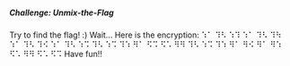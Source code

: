 ##### Challenge: Unmix-the-Flag
Try to find the flag! :)
Wait...
Here is the encryption: ⠱⠁ ⠹⠣ ⠱⠹ ⠱⠁ ⠹⠣ ⠹⠳ ⠱⠁ ⠹⠣ ⠹⠪ ⠱⠁ ⠹⠣ ⠱⠩ ⠹⠣ ⠱⠩ ⠹⠱ ⠻⠁ ⠫⠩ ⠫⠡ ⠻⠻ ⠹⠣ ⠱⠩ ⠹⠱ ⠻⠁ ⠻⠪ ⠻⠁ ⠻⠱ ⠫⠡ ⠻⠻ ⠫⠡ ⠫⠩
Have fun!!

